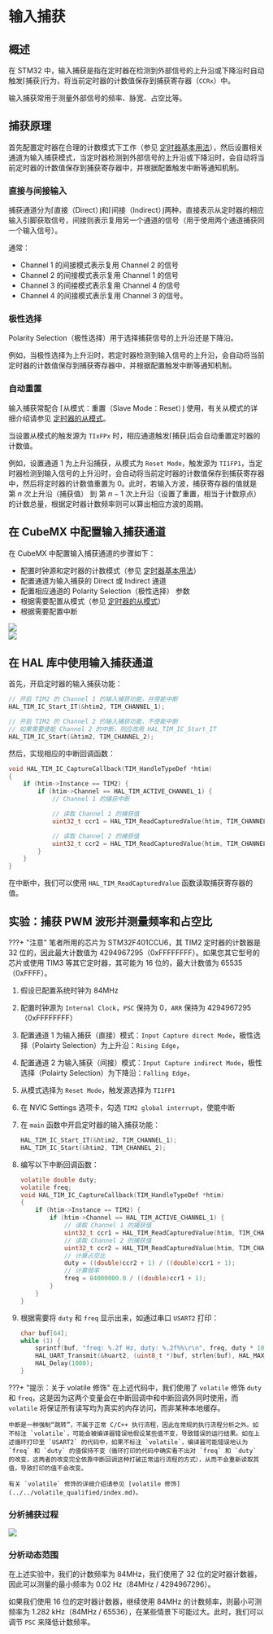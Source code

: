 # 输入捕获
## 概述
在 STM32 中，输入捕获是指在定时器在检测到外部信号的上升沿或下降沿时自动触发⌈捕获⌋行为，将当前定时器的计数值保存到捕获寄存器（`CCRx`）中。

输入捕获常用于测量外部信号的频率、脉宽、占空比等。

## 捕获原理
首先配置定时器在合理的计数模式下工作（参见 [定时器基本用法](../basic/index.md)），然后设置相关通道为输入捕获模式，当定时器检测到外部信号的上升沿或下降沿时，会自动将当前定时器的计数值保存到捕获寄存器中，并根据配置触发中断等通知机制。

### 直接与间接输入
捕获通道分为⌈直接（Direct）⌋和⌈间接（Indirect）⌋两种，直接表示从定时器的相应输入引脚获取信号，间接则表示复用另一个通道的信号（用于使用两个通道捕获同一个输入信号）。

通常：

- Channel 1 的间接模式表示复用 Channel 2 的信号
- Channel 2 的间接模式表示复用 Channel 1 的信号
- Channel 3 的间接模式表示复用 Channel 4 的信号
- Channel 4 的间接模式表示复用 Channel 3 的信号。

### 极性选择
Polarity Selection（极性选择）用于选择捕获信号的上升沿还是下降沿。

例如，当极性选择为上升沿时，若定时器检测到输入信号的上升沿，会自动将当前定时器的计数值保存到捕获寄存器中，并根据配置触发中断等通知机制。

### 自动重置
输入捕获常配合 ⌈从模式：重置（Slave Mode：Reset）⌋ 使用，有关从模式的详细介绍请参见 [定时器的从模式](../slave_mode/index.md)。

当设置从模式的触发源为 `TIxFPx` 时，相应通道触发⌈捕获⌋后会自动重置定时器的计数值。

例如，设置通道 1 为上升沿捕获，从模式为 `Reset Mode`，触发源为 `TI1FP1`，当定时器检测到输入信号的上升沿时，会自动将当前定时器的计数值保存到捕获寄存器中，然后将定时器的计数值重置为 0。此时，若输入方波，捕获寄存器的值就是 第 $n$ 次上升沿（捕获值） 到 第 $n-1$ 次上升沿（设置了重置，相当于计数原点） 的计数总量，根据定时器计数频率则可以算出相应方波的周期。

## 在 CubeMX 中配置输入捕获通道
在 CubeMX 中配置输入捕获通道的步骤如下：

- 配置时钟源和定时器的计数模式（参见 [定时器基本用法](../basic/index.md)）
- 配置通道为输入捕获的 Direct 或 Indirect 通道
- 配置相应通道的 Polarity Selection（极性选择） 参数
- 根据需要配置从模式（参见 [定时器的从模式](../slave_mode/index.md)）
- 根据需要配置中断

![](cubemx_configuration.png)  
![](cubemx_configuration_it.png)

## 在 HAL 库中使用输入捕获通道
首先，开启定时器的输入捕获功能：

```c
// 开启 TIM2 的 Channel 1 的输入捕获功能，并使能中断
HAL_TIM_IC_Start_IT(&htim2, TIM_CHANNEL_1);

// 开启 TIM2 的 Channel 2 的输入捕获功能，不使能中断
// 如果需要使能 Channel 2 的中断，则应改用 HAL_TIM_IC_Start_IT
HAL_TIM_IC_Start(&htim2, TIM_CHANNEL_2);
```

然后，实现相应的中断回调函数：

```c
void HAL_TIM_IC_CaptureCallback(TIM_HandleTypeDef *htim)
{
    if (htim->Instance == TIM2) {
        if (htim->Channel == HAL_TIM_ACTIVE_CHANNEL_1) {
            // Channel 1 的捕获中断

            // 读取 Channel 1 的捕获值
            uint32_t ccr1 = HAL_TIM_ReadCapturedValue(htim, TIM_CHANNEL_1);

            // 读取 Channel 2 的捕获值
            uint32_t ccr2 = HAL_TIM_ReadCapturedValue(htim, TIM_CHANNEL_2);
        }
    }
}
```

在中断中，我们可以使用 `HAL_TIM_ReadCapturedValue` 函数读取捕获寄存器的值。

## 实验：捕获 PWM 波形并测量频率和占空比
???+ "注意"
    笔者所用的芯片为 STM32F401CCU6，其 TIM2 定时器的计数器是 32 位的，因此最大计数值为 4294967295（0xFFFFFFFF）。如果您其它型号的芯片或使用 TIM3 等其它定时器，其可能为 16 位的，最大计数值为 65535（0xFFFF）。

1. 假设已配置系统时钟为 84MHz
2. 配置时钟源为 `Internal Clock`，`PSC` 保持为 0，`ARR` 保持为 4294967295（0xFFFFFFFF）
3. 配置通道 1 为输入捕获（直接）模式：`Input Capture direct Mode`，极性选择（Polairty Selection）为上升沿：`Rising Edge`，
4. 配置通道 2 为输入捕获（间接）模式：`Input Capture indirect Mode`，极性选择（Polairty Selection）为下降沿：`Falling Edge`，
5. 从模式选择为 `Reset Mode`，触发源选择为 `TI1FP1`
6. 在 NVIC Settings 选项卡，勾选 `TIM2 global interrupt`，使能中断
7. 在 `main` 函数中开启定时器的输入捕获功能：
    ```c
    HAL_TIM_IC_Start_IT(&htim2, TIM_CHANNEL_1);
    HAL_TIM_IC_Start(&htim2, TIM_CHANNEL_2);
    ```
    
8. 编写以下中断回调函数：
    ```c
    volatile double duty;
    volatile freq;
    void HAL_TIM_IC_CaptureCallback(TIM_HandleTypeDef *htim)
    {
        if (htim->Instance == TIM2) {
            if (htim->Channel == HAL_TIM_ACTIVE_CHANNEL_1) {
                // 读取 Channel 1 的捕获值
                uint32_t ccr1 = HAL_TIM_ReadCapturedValue(htim, TIM_CHANNEL_1);
                // 读取 Channel 2 的捕获值
                uint32_t ccr2 = HAL_TIM_ReadCapturedValue(htim, TIM_CHANNEL_2);
                // 计算占空比
                duty = ((double)ccr2 + 1) / ((double)ccr1 + 1);
                // 计算频率
                freq = 84000000.0 / ((double)ccr1 + 1);
            }
        }
    }
    ```

9. 根据需要将 `duty` 和 `freq` 显示出来，如通过串口 `USART2` 打印：
    ```c
    char buf[64];
    while (1) {
        sprintf(buf, "freq: %.2f Hz, duty: %.2f%%\r\n", freq, duty * 100);
        HAL_UART_Transmit(&huart2, (uint8_t *)buf, strlen(buf), HAL_MAX_DELAY);
        HAL_Delay(1000);
    }
    ```

???+ "提示：关于 volatile 修饰"
    在上述代码中，我们使用了 `volatile` 修饰 `duty` 和 `freq`，这是因为这两个变量会在中断回调中和中断回调外同时使用，而 `volatile` 将保证所有读写均为真实的内存访问，而非某种本地缓存。
    
    中断是一种强制“跳转”，不属于正常 C/C++ 执行流程，因此在常规的执行流程分析之外。如不标注 `volatile`，可能会被编译器错误地假设某些值不变，导致错误的运行结果。如在上述循环打印至 `USART2` 的代码中，如果不标注 `volatile`，编译器可能错误地认为 `freq` 和 `duty` 的值保持不变（循环打印的代码中确实看不出对 `freq` 和 `duty` 的改变，这两者的改变完全依靠中断回调这种打破正常运行流程的方式），从而不会重新读取其值，导致打印的值不会改变。
    
    有关 `volatile` 修饰的详细介绍请参见 [volatile 修饰](../../volatile_qualified/index.md)。

### 分析捕获过程
![](input_capture_exp.png)

### 分析动态范围
在上述实验中，我们的计数频率为 84MHz，我们使用了 32 位的定时器计数器，因此可以测量的最小频率为 0.02 Hz（84MHz / 4294967296）。

如果我们使用 16 位的定时器计数器，继续使用 84MHz 的计数频率，则最小可测频率为 1.282 kHz（84MHz / 65536），在某些情景下可能过大。此时，我们可以调节 `PSC` 来降低计数频率。

